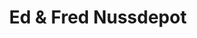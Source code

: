 ---
title: "Ed & Fred Nussdepot"
url: /berlin/ed-und-fred-nussdepot-huttenstrasse/
shop: Lebensmittel
---